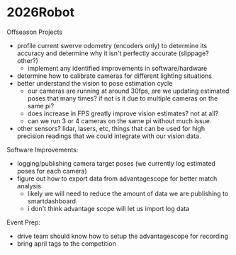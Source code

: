 # 2026Robot

Offseason Projects
  - profile current swerve odometry (encoders only) to determine its accuracy and determine why it isn't perfectly accurate (slippage? other?)
    - implement any identified improvements in software/hardware
  - determine how to calibrate cameras for different lighting situations
  - better understand the vision to pose estimation cycle
    - our cameras are running at around 30fps, are we updating estimated poses that many times? if not is it due to multiple cameras on the same pi?
    - does increase in FPS greatly improve vision estimates? not at all?
    - can we run 3 or 4 cameras on the same pi without much issue.
  - other sensors? lidar, lasers, etc, things that can be used for high precision readings that we could integrate with our vision data.

Software Improvements:
  - logging/publishing camera target poses (we currently log estimated poses for each camera)
  - figure out how to export data from advantagescope for better match analysis
    - likely we will need to reduce the amount of data we are publishing to smartdashboard.
    - i don't think advantage scope will let us import log data

Event Prep:
  - drive team should know how to setup the advantagescope for recording
  - bring april tags to the competition
